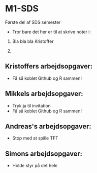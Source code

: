 # M1-SDS
Første del af SDS semester

- Tror bare det her er til at skrive noter i: 

1. Bla bla bla Kristoffer 

2. 

## Kristoffers arbejdsopgaver: 

- Få så koblet Github og R sammen!

## Mikkels arbejdsopgaver:

- Tryk ja til invitation 
- Få så koblet Github og R sammen!

## Andreas's arbejdsopgaver: 

- Stop med at  spille TFT 

## Simons arbejdsopgaver:

- Holde styr på det hele